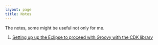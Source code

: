 ```yaml
---
layout: page
title: Notes
---
```


The notes, some might be useful not only for me.
1. [Setting up up the Eclipse to proceed with Groovy with the CDK library](_site/Eclipse-Groovy-CDK.md)